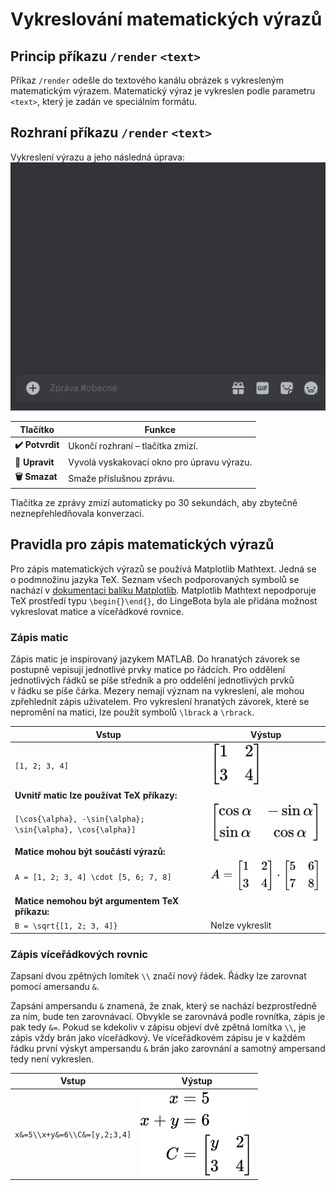 # Vykreslování matematických výrazů

## Princip příkazu `/render` `<text>`

Příkaz `/render` odešle do textového kanálu obrázek s&nbsp;vykresleným matematickým výrazem. Matematický výraz je vykreslen podle parametru `<text>`, který je zadán ve speciálním formátu.

## Rozhraní příkazu `/render` `<text>`

Vykreslení výrazu a jeho následná úprava:<br>
![g](../img/020401.gif)

Tlačítko|Funkce
---|---
__✔️ Potvrdit__|Ukončí rozhraní – tlačítka zmizí.
__📝 Upravit__|Vyvolá vyskakovací okno pro úpravu výrazu.
__🗑️ Smazat__|Smaže příslušnou zprávu.

Tlačítka ze zprávy zmizí automaticky po 30 sekundách, aby zbytečně neznepřehledňovala konverzaci.

## Pravidla pro zápis matematických výrazů

Pro zápis matematických výrazů se používá Matplotlib Mathtext. Jedná se o&nbsp;podmnožinu jazyka TeX. Seznam všech podporovaných symbolů se nachází v&nbsp;<a href="https://matplotlib.org/stable/users/explain/text/mathtext.html#symbols" target="_blank">dokumentaci balíku Matplotlib</a>. Matplotlib Mathtext nepodporuje TeX prostředí typu `\begin{}\end{}`, do LingeBota byla ale přidána možnost vykreslovat matice a víceřádkové rovnice.

### Zápis matic

Zápis matic je inspirovaný jazykem MATLAB. Do hranatých závorek se postupně vepisují jednotlivé prvky matice po řádcích. Pro oddělení jednotlivých řádků se píše středník a pro oddelění jednotlivých prvků v&nbsp;řádku se píše čárka. Mezery nemají význam na vykreslení, ale mohou zpřehlednit zápis uživatelem. Pro vykreslení hranatých závorek, které se nepromění na matici, lze použít symbolů `\lbrack` a `\rbrack`.

Vstup|Výstup
---|---
`[1, 2; 3, 4]`|![s](../img/svg/tj5XvNSd5E.svg)
__Uvnitř matic lze používat TeX příkazy:__|&nbsp;
`[\cos{\alpha}, -\sin{\alpha}; \sin{\alpha}, \cos{\alpha}]`|![s](../img/svg/xT1wZ7NQk5.svg)
__Matice mohou být součástí výrazů:__|&nbsp;
`A = [1, 2; 3, 4] \cdot [5, 6; 7, 8]`|![s](../img/svg/v4SLctegJw.svg)
__Matice nemohou být argumentem TeX příkazu:__|&nbsp;
`B = \sqrt{[1, 2; 3, 4]}`|Nelze vykreslit

### Zápis víceřádkových rovnic

Zapsaní dvou zpětných lomítek `\\` značí nový řádek. Řádky lze zarovnat pomocí amersandu `&`.

Zapsání ampersandu `&` znamená, že znak, který se nachází bezprostředně za ním, bude ten zarovnávací. Obvykle se zarovnává podle rovnítka, zápis je pak tedy `&=`. Pokud se kdekoliv v&nbsp;zápisu objeví dvě zpětná lomítka `\\`, je zápis vždy brán jako víceřádkový. Ve víceřádkovém zápisu je v&nbsp;každém řádku první výskyt ampersandu `&` brán jako zarovnání a samotný ampersand tedy není vykreslen.

Vstup|Výstup
---|---
`x&=5\\x+y&=6\\C&=[y,2;3,4]`|![s](../img/svg/aeg9W2l0Ey.svg)

<script>const onHoverLeave = (event) => {let img = event.currentTarget;let src = img.src.slice(0, -3);if(event.type == "mouseenter"){src += "gif";}else{src += "png";}img.src = src;}
let images = document.querySelectorAll("img[alt='g']");images.forEach((img) => {if(img.src.endsWith(".gif")) {img.src = img.src.slice(0, -3) + "png";img.addEventListener("mouseenter", onHoverLeave);img.addEventListener("mouseleave", onHoverLeave);}});</script>

